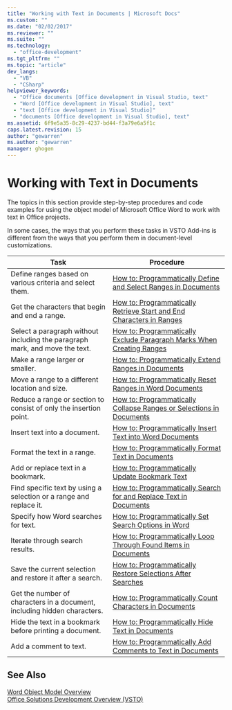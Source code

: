 ```yaml
---
title: "Working with Text in Documents | Microsoft Docs"
ms.custom: ""
ms.date: "02/02/2017"
ms.reviewer: ""
ms.suite: ""
ms.technology: 
  - "office-development"
ms.tgt_pltfrm: ""
ms.topic: "article"
dev_langs: 
  - "VB"
  - "CSharp"
helpviewer_keywords: 
  - "Office documents [Office development in Visual Studio, text"
  - "Word [Office development in Visual Studio], text"
  - "text [Office development in Visual Studio]"
  - "documents [Office development in Visual Studio], text"
ms.assetid: 6f9e5a35-8c29-4237-bd44-f3a79e6a5f1c
caps.latest.revision: 15
author: "gewarren"
ms.author: "gewarren"
manager: ghogen
---
```

# Working with Text in Documents
  The topics in this section provide step-by-step procedures and code examples for using the object model of Microsoft Office Word to work with text in Office projects.  
  
 In some cases, the ways that you perform these tasks in VSTO Add-ins is different from the ways that you perform them in document-level customizations.  
  
|Task|Procedure|  
|----------|---------------|  
|Define ranges based on various criteria and select them.|[How to: Programmatically Define and Select Ranges in Documents](../vsto/how-to-programmatically-define-and-select-ranges-in-documents.md)|  
|Get the characters that begin and end a range.|[How to: Programmatically Retrieve Start and End Characters in Ranges](../vsto/how-to-programmatically-retrieve-start-and-end-characters-in-ranges.md)|  
|Select a paragraph without including the paragraph mark, and move the text.|[How to: Programmatically Exclude Paragraph Marks When Creating Ranges](../vsto/how-to-programmatically-exclude-paragraph-marks-when-creating-ranges.md)|  
|Make a range larger or smaller.|[How to: Programmatically Extend Ranges in Documents](../vsto/how-to-programmatically-extend-ranges-in-documents.md)|  
|Move a range to a different location and size.|[How to: Programmatically Reset Ranges in Word Documents](../vsto/how-to-programmatically-reset-ranges-in-word-documents.md)|  
|Reduce a range or section to consist of only the insertion point.|[How to: Programmatically Collapse Ranges or Selections in Documents](../vsto/how-to-programmatically-collapse-ranges-or-selections-in-documents.md)|  
|Insert text into a document.|[How to: Programmatically Insert Text into Word Documents](../vsto/how-to-programmatically-insert-text-into-word-documents.md)|  
|Format the text in a range.|[How to: Programmatically Format Text in Documents](../vsto/how-to-programmatically-format-text-in-documents.md)|  
|Add or replace text in a bookmark.|[How to: Programmatically Update Bookmark Text](../vsto/how-to-programmatically-update-bookmark-text.md)|  
|Find specific text by using a selection or a range and replace it.|[How to: Programmatically Search for and Replace Text  in Documents](../vsto/how-to-programmatically-search-for-and-replace-text-in-documents.md)|  
|Specify how Word searches for text.|[How to: Programmatically Set Search Options in Word](../vsto/how-to-programmatically-set-search-options-in-word.md)|  
|Iterate through search results.|[How to: Programmatically Loop Through Found Items in Documents](../vsto/how-to-programmatically-loop-through-found-items-in-documents.md)|  
|Save the current selection and restore it after a search.|[How to: Programmatically Restore Selections After Searches](../vsto/how-to-programmatically-restore-selections-after-searches.md)|  
|Get the number of characters in a document, including hidden characters.|[How to: Programmatically Count Characters in Documents](../vsto/how-to-programmatically-count-characters-in-documents.md)|  
|Hide the text in a bookmark before printing a document.|[How to: Programmatically Hide Text in Documents](../vsto/how-to-programmatically-hide-text-in-documents.md)|  
|Add a comment to text.|[How to: Programmatically Add Comments to Text in Documents](../vsto/how-to-programmatically-add-comments-to-text-in-documents.md)|  
  
## See Also  
 [Word Object Model Overview](../vsto/word-object-model-overview.md)   
 [Office Solutions Development Overview &#40;VSTO&#41;](../vsto/office-solutions-development-overview-vsto.md)  
  
  